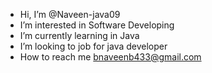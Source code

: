 -  Hi, I’m @Naveen-java09
-  I’m interested in Software Developing
-  I’m currently learning in Java
-  I’m looking to job for java developer
-  How to reach me bnaveenb433@gmail.com

<!---
Naveen-java09/Naveen-java09 is a ✨ special ✨ repository because its `README.md` (this file) appears on your GitHub profile.
You can click the Preview link to take a look at your changes.
--->
